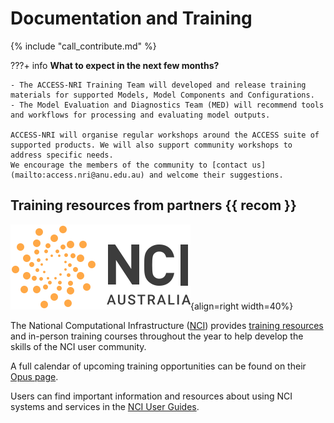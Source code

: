 # Documentation and Training

{% include "call_contribute.md" %}

???+ info
    **What to expect in the next few months?**

    - The ACCESS-NRI Training Team will developed and release training materials for supported Models, Model Components and Configurations.
    - The Model Evaluation and Diagnostics Team (MED) will recommend tools and workflows for processing and evaluating model outputs.

    ACCESS-NRI will organise regular workshops around the ACCESS suite of supported products. We will also support community workshops to address specific needs. 
    We encourage the members of the community to [contact us](mailto:access.nri@anu.edu.au) and welcome their suggestions. 

## Training resources from partners {{ recom }}

<div class="result" markdown>

![NCI Logo](../assets/nci_logo_color.svg){align=right width=40%}

The National Computational Infrastructure ([NCI][nci-web]) provides [training resources][nci-training] and in-person training courses throughout the year to help develop the skills of the NCI user community.  

</div>

A full calendar of upcoming training opportunities can be found on their [Opus page][opus-web].

Users can find important information and resources about using NCI systems and services in the [NCI User Guides][nci-user-guides].

[nci-web]: https://www.nci.org.au
[nci-training]: https://www.nci.org.au/users/user-training
[opus-web]: https://opus.nci.org.au/display/Help/NCI+Training+and+Educational+Events
[nci-user-guides]: https://opus.nci.org.au/